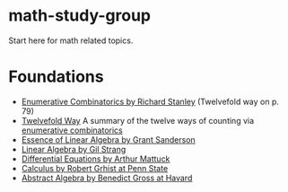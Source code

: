 # math-study-group
Start here for math related topics.

# Foundations
- [Enumerative Combinatorics by Richard Stanley](http://www-math.mit.edu/~rstan/ec/ec1.pdf) (Twelvefold way on p. 79)
- [Twelvefold Way](https://www.johndcook.com/TwelvefoldWay.pdf) A summary of the twelve ways of counting via 
[enumerative combinatorics](https://en.wikipedia.org/wiki/Enumerative_combinatorics)
- [Essence of Linear Algebra by Grant Sanderson](https://www.youtube.com/watch?v=WUvTyaaNkzM&list=PLZHQObOWTQDMsr9K-rj53DwVRMYO3t5Yr)
- [Linear Algebra by Gil Strang](https://www.youtube.com/playlist?list=PLE7DDD91010BC51F8)
- [Differential Equations by Arthur Mattuck](https://www.youtube.com/playlist?list=PLEC88901EBADDD980)
- [Calculus by Robert Grhist at Penn State](https://www.youtube.com/watch?v=nqDVJFlahpU&index=1&list=PLKc2XOQp0dMwj9zAXD5LlWpriIXIrGaNb)
- [Abstract Algebra by Benedict Gross at Havard](https://www.extension.harvard.edu/open-learning-initiative/abstract-algebra)
